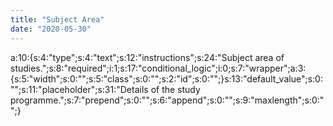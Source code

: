 ```yaml
---
title: "Subject Area"
date: "2020-05-30"
---
```


a:10:{s:4:"type";s:4:"text";s:12:"instructions";s:24:"Subject area of studies.";s:8:"required";i:1;s:17:"conditional\_logic";i:0;s:7:"wrapper";a:3:{s:5:"width";s:0:"";s:5:"class";s:0:"";s:2:"id";s:0:"";}s:13:"default\_value";s:0:"";s:11:"placeholder";s:31:"Details of the study programme.";s:7:"prepend";s:0:"";s:6:"append";s:0:"";s:9:"maxlength";s:0:"";}
